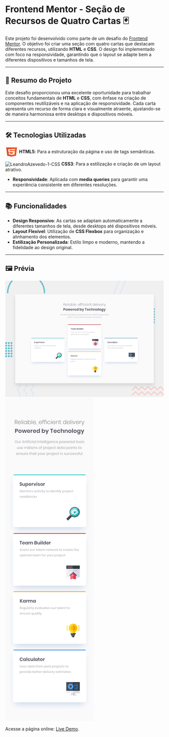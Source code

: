 # Frontend Mentor - Seção de Recursos de Quatro Cartas 🃏

Este projeto foi desenvolvido como parte de um desafio do [Frontend Mentor](https://www.frontendmentor.io). O objetivo foi criar uma seção com quatro cartas que destacam diferentes recursos, utilizando **HTML** e **CSS**. O design foi implementado com foco na responsividade, garantindo que o layout se adapte bem a diferentes dispositivos e tamanhos de tela.

---

## 🎯 Resumo do Projeto

Este desafio proporcionou uma excelente oportunidade para trabalhar conceitos fundamentais de **HTML** e **CSS**, com ênfase na criação de componentes reutilizáveis e na aplicação de responsividade. Cada carta apresenta um recurso de forma clara e visualmente atraente, ajustando-se de maneira harmoniosa entre desktops e dispositivos móveis.

---

## 🛠️ Tecnologias Utilizadas


<p><img align="center" alt="LeandroAzevedo-1-HTML" height="30" width="40" src="https://raw.githubusercontent.com/devicons/devicon/master/icons/html5/html5-original.svg">
<strong>HTML5</strong>: Para a estruturação da página e uso de tags semânticas.</P>


<p><img align="center" alt="LeandroAzevedo-1-CSS" height="30" width="40" src="https://cdn.jsdelivr.net/gh/devicons/devicon/icons/css3/css3-original.svg">
<strong>CSS3</strong>: Para a estilização e criação de um layout atrativo.</P>

- **Responsividade**: Aplicada com **media queries** para garantir uma experiência consistente em diferentes resoluções.

---

## 📚 Funcionalidades

- **Design Responsivo**: As cartas se adaptam automaticamente a diferentes tamanhos de tela, desde desktops até dispositivos móveis.
- **Layout Flexível**: Utilização de **CSS Flexbox** para organização e alinhamento dos elementos.
- **Estilização Personalizada**: Estilo limpo e moderno, mantendo a fidelidade ao design original.

---

## 🖼️ Prévia

<img src="./src/design/desktop-preview.jpg">
<img src="./src/design/mobile-design.jpg">

Acesse a página online: [Live Demo]().
